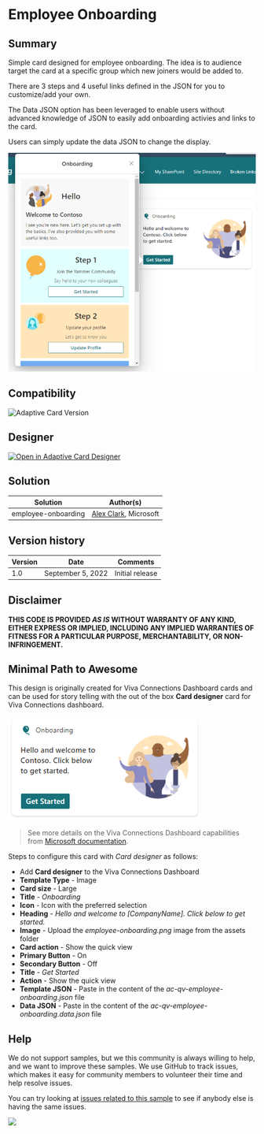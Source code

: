 # Employee Onboarding

## Summary

Simple card designed for employee onboarding. The idea is to audience target the card at a specific group which new joiners would be added to.

There are 3 steps and 4 useful links defined in the JSON for you to customize/add your own.

The Data JSON option has been leveraged to enable users without advanced knowledge of JSON to easily add onboarding activies and links to the card.

Users can simply update the data JSON to change the display.

![picture of the extension in action](assets/card.png)

## Compatibility

![Adaptive Card Version](https://img.shields.io/badge/Adaptive%20Card%20Version-1.3-green.svg)

## Designer

<p>
    <a href="https://adaptivecards.io/designer/index.html?card=https%3A%2F%2Fraw.githubusercontent.com%2Fpnp%2FAdaptiveCards-Templates%2Fmain%2Fsamples%2Femployee-onboarding%2Fac-qv-employee-onboarding.json&data=https%3A%2F%2Fraw.githubusercontent.com%2Fpnp%2FAdaptiveCards-Templates%2Fmain%2Fsamples%2Femployee-onboarding%2Fac-qv-employee-onboarding.data.json">
        <img src="https://raw.githubusercontent.com/pnp/AdaptiveCards-Templates/main/assets/btn-open-in-designer.png" alt="Open in Adaptive Card Designer" />
    </a>
</p>

## Solution

Solution|Author(s)
--------|---------
employee-onboarding | [Alex Clark](https://github.com/alex-msft), Microsoft

## Version history

Version|Date|Comments
-------|----|--------
1.0|September 5, 2022|Initial release


## Disclaimer
**THIS CODE IS PROVIDED *AS IS* WITHOUT WARRANTY OF ANY KIND, EITHER EXPRESS OR IMPLIED, INCLUDING ANY IMPLIED WARRANTIES OF FITNESS FOR A PARTICULAR PURPOSE, MERCHANTABILITY, OR NON-INFRINGEMENT.**

## Minimal Path to Awesome

This design is originally created for Viva Connections Dashboard cards and can be used for story telling with the out of the box **Card designer** card for Viva Connections dashboard.

![picture of the extension in action](assets/dashboard-card.png)

> See more details on the Viva Connections Dashboard capabilities from [Microsoft documentation](https://docs.microsoft.com/en-us/viva/connections/create-dashboard).

Steps to configure this card with *Card designer* as follows:

- Add **Card designer** to the Viva Connections Dashboard
- **Template Type** - Image
- **Card size** - Large
- **Title** - *Onboarding*
- **Icon** - Icon with the preferred selection
- **Heading** - *Hello and welcome to [CompanyName]. Click below to get started.*
- **Image** - Upload the *employee-onboarding.png* image from the assets folder
- **Card action** - Show the quick view
- **Primary Button** - On
- **Secondary Button** - Off
- **Title** -  *Get Started*
- **Action** - Show the quick view
- **Template JSON** - Paste in the content of the *ac-qv-employee-onboarding.json* file
- **Data JSON** - Paste in the content of the *ac-qv-employee-onboarding.data.json* file


## Help

We do not support samples, but we this community is always willing to help, and we want to improve these samples. We use GitHub to track issues, which makes it easy for  community members to volunteer their time and help resolve issues.

You can try looking at [issues related to this sample](https://github.com/pnp/AdaptiveCards-Templates/issues) to see if anybody else is having the same issues.

<img src="https://pnptelemetry.azurewebsites.net/adaptivecards-templates/samples/employee-onboarding" />